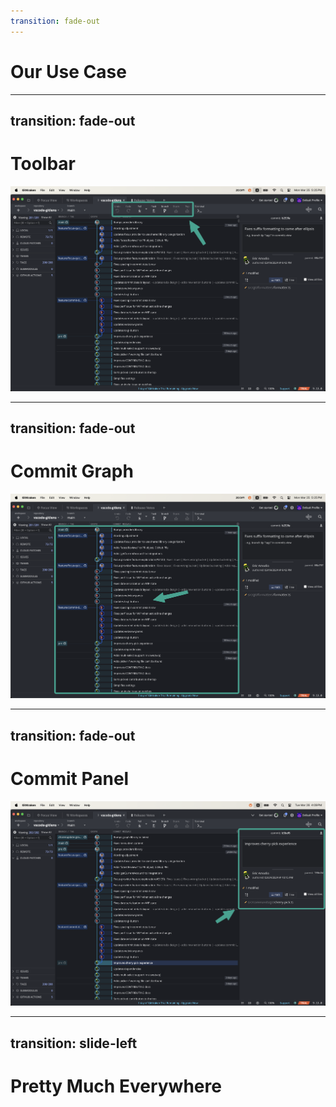 ```yaml
---
transition: fade-out
---
```


# Our Use Case

---
transition: fade-out
---

# Toolbar

<div class="w-160">
 <img src="/images/gkc-action-bar.png" />
</div>

---
transition: fade-out
---

# Commit Graph

<div class="w-160">
 <img src="/images/gkc-commit-graph.png" />
</div>

---
transition: fade-out
---

# Commit Panel

<div class="w-160">
 <img src="/images/gkc-commit-details.png" />
</div>


---
transition: slide-left
---

# Pretty Much Everywhere

